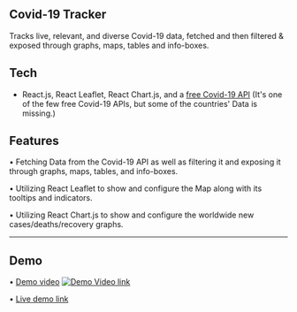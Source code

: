 ## Covid-19 Tracker
Tracks live, relevant, and diverse Covid-19 data, fetched and then filtered & exposed through graphs, maps, tables and info-boxes.

## Tech
- React.js, React Leaflet, React Chart.js, and a [free Covid-19 API](https://disease.sh/docs/) (It's one of the few free Covid-19 APIs, but some of the countries' Data is missing.)

## Features

• Fetching Data from the Covid-19 API as well as filtering it and exposing it through graphs, maps, tables, and info-boxes.

• Utilizing React Leaflet to show and configure the Map along with its tooltips and indicators.

• Utilizing React Chart.js to show and configure the worldwide new cases/deaths/recovery graphs.

---------------------------------------

## Demo

• [Demo video](https://youtu.be/husGEgLmAmU)
[![Demo Video link](https://img.youtube.com/vi/husGEgLmAmU/maxresdefault.jpg)](https://www.youtube.com/watch?v=husGEgLmAmU)

• [Live demo link](https://covid-19-tracker-8732b.web.app/)



  
 
 
  

